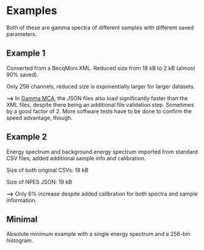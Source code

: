 # Examples

Both of these are gamma spectra of different samples with different saved parameters.

## Example 1

Converted from a BecqMoni XML. Reduced size from 18 kB to 2 kB (almost 90% saved).

Only 256 channels, reduced size is exponentially larger for larger datasets.

**-->** In [Gamma MCA](https://spectrum.nuclearphoenix.xyz), the JSON files also load significantly faster than the XML files, despite there being an additional file validation step. Sometimes by a good factor of 2. More software tests have to be done to confirm the speed advantage, though.

## Example 2

Energy spectrum and background energy spectrum imported from standard CSV files; added additional sample info and calibration.

Size of both original CSVs: 18 kB

Size of NPES JSON: 19 kB

**-->** Only 6% increase despite added calibration for both spectra and sample information.

## Minimal

Absolute minimum example with a single energy spectrum and a 256-bin histogram.
